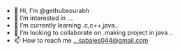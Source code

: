 - 👋 Hi, I’m @gethubsourabh
- 👀 I’m interested in ...
- 🌱 I’m currently learning .c,c++,java..
- 💞️ I’m looking to collaborate on .making project in java ..
- 📫 How to reach me ...sabales044@gmail.com

<!---
gethubsourabh/gethubsourabh is a ✨ special ✨ repository because its `README.md` (this file) appears on your GitHub profile.
You can click the Preview link to take a look at your changes.
--->
